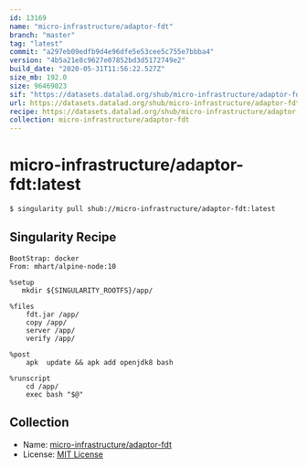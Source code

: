 ```yaml
---
id: 13169
name: "micro-infrastructure/adaptor-fdt"
branch: "master"
tag: "latest"
commit: "a297eb09edfb9d4e96dfe5e53cee5c755e7bbba4"
version: "4b5a21e8c9627e07852bd3d5172749e2"
build_date: "2020-05-31T11:56:22.527Z"
size_mb: 192.0
size: 96469023
sif: "https://datasets.datalad.org/shub/micro-infrastructure/adaptor-fdt/latest/2020-05-31-a297eb09-4b5a21e8/4b5a21e8c9627e07852bd3d5172749e2.sif"
url: https://datasets.datalad.org/shub/micro-infrastructure/adaptor-fdt/latest/2020-05-31-a297eb09-4b5a21e8/
recipe: https://datasets.datalad.org/shub/micro-infrastructure/adaptor-fdt/latest/2020-05-31-a297eb09-4b5a21e8/Singularity
collection: micro-infrastructure/adaptor-fdt
---
```


# micro-infrastructure/adaptor-fdt:latest

```bash
$ singularity pull shub://micro-infrastructure/adaptor-fdt:latest
```

## Singularity Recipe

```singularity
BootStrap: docker
From: mhart/alpine-node:10

%setup
   mkdir ${SINGULARITY_ROOTFS}/app/

%files
	fdt.jar /app/
	copy /app/
	server /app/
	verify /app/

%post
	apk  update && apk add openjdk8 bash
    
%runscript
    cd /app/
    exec bash "$@"
```

## Collection

 - Name: [micro-infrastructure/adaptor-fdt](https://github.com/micro-infrastructure/adaptor-fdt)
 - License: [MIT License](https://api.github.com/licenses/mit)

